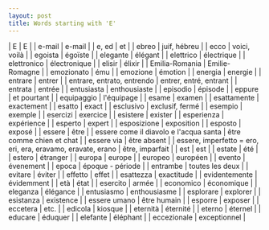 ```yaml
---
layout: post
title: Words starting with 'E'
---
```

| E | E |
| e-mail | e-mail |
| e, ed | et |
| ebreo | juif, hébreu |
| ecco | voici, voilà |
| egoista | égoïste |
| elegante | élégant |
| elettrico | électrique |
| elettronico | électronique |
| elisir | élixir |
| Emilia-Romania | Emilie-Romagne |
| emozionato | ému |
| emozione | émotion |
| energia | energie |
| entrare | entrer |
| entrare, entrato, entrendo | entrer, entré, entrant |
| entrata | entrée |
| entusiasta | enthousiaste |
| episodio | épisode |
| eppure | et pourtant |
| equipaggio | l'équipage |
| esame | examen |
| esattamente | exactement |
| esatto | exact |
| esclusivo | exclusif, fermé |
| esempio | exemple |
| esercizi | exercice |
| esistere | exister |
| esperienza | expérience |
| esperto | expert |
| esposizione | exposition |
| esposto | exposé |
| essere | être |
| essere come il diavolo e l'acqua santa | être comme chien et chat |
| essere via | être absent |
| essere, imperfetto = ero, eri, era, eravamo, eravate, erano | être, imparfait |
| est | est |
| estate | été |
| estero | étranger |
| europa | europe |
| europeo | européen |
| evento | évenement |
| epoca | époque - période |
| entrambe | toutes les deux |
| evitare | éviter |
| effetto | effet |
| esattezza | exactitude |
| evidentemente | évidemment |
| età | état |
| esercito | armée |
| economico | économique |
| eleganza | élégance |
| entusiasmo | enthousiasme |
| esplorare | explorer |
| esistanza | existence |
| essere umano | être humain |
| esporre | exposer |
| eccetera | etc. |
| edicola | kiosque |
| eternità | éternité |
| eterno | éternel |
| educare | éduquer |
| elefante | éléphant |
| eccezionale | exceptionnel |
